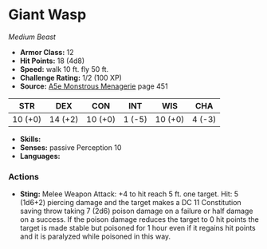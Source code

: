 # Giant Wasp

*Medium* *Beast*

- **Armor Class:** 12
- **Hit Points:** 18 (4d8)
- **Speed:** walk 10 ft. fly 50 ft.
- **Challenge Rating:** 1/2 (100 XP)
- **Source:** [A5e Monstrous Menagerie](https://enpublishingrpg.com/products/level-up-monstrous-menagerie-a5e) page 451

| STR | DEX | CON | INT | WIS | CHA |
| --- | --- | --- | --- | --- | --- |
| 10 (+0) | 14 (+2) | 10 (+0) | 1 (-5) | 10 (+0) | 4 (-3) |

- **Skills:** 
- **Senses:** passive Perception 10
- **Languages:** 
### Actions
- **Sting:** Melee Weapon Attack: +4 to hit  reach 5 ft.  one target. Hit: 5 (1d6+2) piercing damage and the target makes a DC 11 Constitution saving throw  taking 7 (2d6) poison damage on a failure or half damage on a success. If the poison damage reduces the target to 0 hit points  the target is made stable but poisoned for 1 hour  even if it regains hit points  and it is paralyzed while poisoned in this way.


